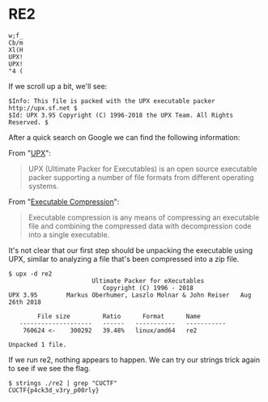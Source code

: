 # RE2

```
w;f_
Cb/m
Xl(H
UPX!
UPX!
"4 (
```

If we scroll up a bit, we'll see:

```
$Info: This file is packed with the UPX executable packer http://upx.sf.net $
$Id: UPX 3.95 Copyright (C) 1996-2018 the UPX Team. All Rights Reserved. $
```

After a quick search on Google we can find the following information:

From "[UPX](https://en.wikipedia.org/wiki/UPX)":

> UPX (Ultimate Packer for Executables) is an open source executable packer supporting a number of file formats from different operating systems.

From "[Executable Compression](https://en.wikipedia.org/wiki/Executable_compression)":

> Executable compression is any means of compressing an executable file and combining the compressed data with decompression code into a single executable.

It's not clear that our first step should be unpacking the executable using UPX, similar to analyzing a file that's been compressed into a zip file.

```
$ upx -d re2
                       Ultimate Packer for eXecutables
                          Copyright (C) 1996 - 2018
UPX 3.95        Markus Oberhumer, Laszlo Molnar & John Reiser   Aug 26th 2018

        File size         Ratio      Format      Name
   --------------------   ------   -----------   -----------
    760624 <-    300292   39.48%   linux/amd64   re2

Unpacked 1 file.
```

If we run re2, nothing appears to happen. We can try our strings trick again to see if we see the flag.

```
$ strings ./re2 | grep "CUCTF"
CUCTF{p4ck3d_v3ry_p00rly}
```
